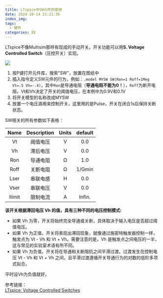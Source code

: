 ```yaml
---
title: LTspice中SW元件的使用
date: 2024-10-14 21:21:36
index_img:
tags:
  - 硬件
categories: EE
---
```


LTspice不像Multisim那样有现成的手动开关。开关功能可以用**S. Voltage Controlled Switch**（压控开关）实现。

![](https://i.imgur.com/1EAGN5i.png)

1. 按P键打开元件库，搜索"SW"，放置在图纸中
2. 插入指令定义SW元件的行为，例如：`.model MYSW SW(Ron=1 Roff=1Meg Vt=.5 Vh=-.4)`，其中`Ron`是导通电阻（**导通电阻不能为0！**），`Roff`为断开电阻，Vt和Vh决定了开关的阈值电压，在本例中为0.9V和0.1V
3. 将开关模型的名称改成MYSW
4. 放置一个电压源用来控制开关，这里用的是Pulse，开关在闭合1s后保持关断状态。

SW相关的所有参数如下表格：

| Name    | Description      | Units      | default  |
|:-----------:|:-----------:|:-----------:|:-----:|
| Vt | 阈值电压 |    V     |  0.0 |
| Vh | 滞后电压 |    V     |  0.0 |
| Ron | 导通电阻 | Ω |  1.0 |
| Roff | 关断电阻 | Ω |  1/Gmin |
| Lser | 串联电感 | H |  0.0 |
| Vser | 串联电压 | V |  0.0 |
| Ilimit | 限制电流 | A | Infin.  |

**该开关根据滞回电压 Vh 的值，具有三种不同的电压控制模式:**

- 如果 Vh 为零，开关将始终完全导通或关断，具体取决于输入电压是否超过阈值电压。
- 如果 Vh 为正值，开关将表现出滞回现象，就像通过施密特触发器控制一样，触发点为 Vt - Vh 和 Vt + Vh。需要注意的是，Vh 是触发点之间电压的一半，这与常见的实验室术语有所不同。
- 如果 Vh 为负值，开关将在导通和关断阻抗之间平滑过渡。过渡发生在控制电压 Vt - Vh 和 Vt + Vh 之间，且平滑过渡遵循开关导通行为的对数的低阶多项式拟合。

平时设Vh为负值就好。



参考链接：  
[LTspice: Voltage Controlled Switches](https://www.analog.com/cn/resources/technical-articles/ltspiceiv-voltage-controlled-switches.html#:~:text=To%20insert%20and%20configure%20a%20switch%20in%20LTspice%E2%80%A6,this%20example%3A.model%20MYSW%20SW%20%28Ron%3D1%20Roff%3D1Meg%20Vt%3D.5%20Vh%3D-.4%29)